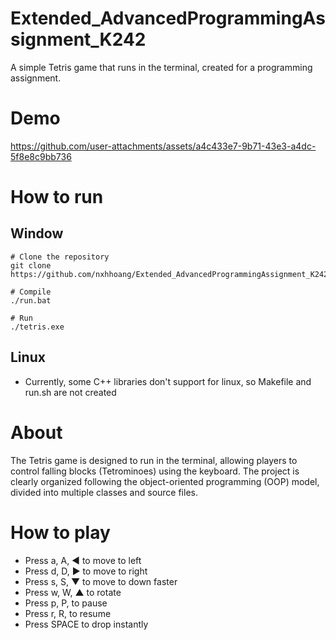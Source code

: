 # Extended_AdvancedProgrammingAssignment_K242
A simple Tetris game that runs in the terminal, created for a programming assignment.

# Demo
https://github.com/user-attachments/assets/a4c433e7-9b71-43e3-a4dc-5f8e8c9bb736

# How to run
## Window
```git
# Clone the repository
git clone https://github.com/nxhhoang/Extended_AdvancedProgrammingAssignment_K242.git

# Compile
./run.bat

# Run
./tetris.exe
```
## Linux
- Currently, some C++ libraries don't support for linux, so Makefile and run.sh are not created 

# About
The Tetris game is designed to run in the terminal, allowing players to control falling blocks (Tetrominoes) using the keyboard. The project is clearly organized following the object-oriented programming (OOP) model, divided into multiple classes and source files.

# How to play
- Press a, A, ◄ to move to left
- Press d, D, ► to move to right
- Press s, S, ▼ to move to down faster
- Press w, W, ▲ to rotate
- Press p, P,   to pause
- Press r, R,   to resume
- Press SPACE   to drop instantly
